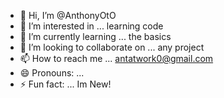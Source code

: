 - 👋 Hi, I’m @AnthonyOtO
- 👀 I’m interested in ... learning code
- 🌱 I’m currently learning ... the basics
- 💞️ I’m looking to collaborate on ... any project
- 📫 How to reach me ... antatwork0@gmail.com
- 😄 Pronouns: ...
- ⚡ Fun fact: ... Im New!

<!---
AnthonyOtO/AnthonyOtO is a ✨ special ✨ repository because its `README.md` (this file) appears on your GitHub profile.
You can click the Preview link to take a look at your changes.
--->
